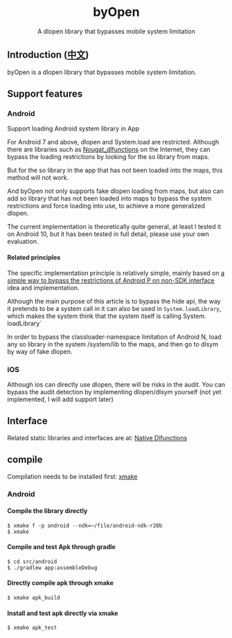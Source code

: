 <div align="center">
  <h1>byOpen</h1>
  <p>A dlopen library that bypasses mobile system limitation</p>
</div>

## Introduction ([中文](/README_zh.md))

byOpen is a dlopen library that bypasses mobile system limitation.

## Support features

### Android

Support loading Android system library in App

For Android 7 and above, dlopen and System.load are restricted. Although there are libraries such as [Nougat_dlfunctions](https://github.com/avs333/Nougat_dlfunctions) on the Internet, they can bypass the loading restrictions by looking for the so library from maps.

But for the so library in the app that has not been loaded into the maps, this method will not work.

And byOpen not only supports fake dlopen loading from maps, but also can add so library that has not been loaded into maps to bypass the system restrictions and force loading into use, to achieve a more generalized dlopen.

The current implementation is theoretically quite general, at least I tested it on Android 10, but it has been tested in full detail, please use your own evaluation.

#### Related principles

The specific implementation principle is relatively simple, mainly based on [a simple way to bypass the restrictions of Android P on non-SDK interface](http://weishu.me/2018/06/07/free-reflection-above-android-p/) idea and implementation.

Although the main purpose of this article is to bypass the hide api, the way it pretends to be a system call in it can also be used in `System.loadLibrary`, which makes the system think that the system itself is calling System. loadLibrary`

In order to bypass the classloader-namespace limitation of Android N, load any so library in the system /system/lib to the maps, and then go to dlsym by way of fake dlopen.

### iOS

Although ios can directly use dlopen, there will be risks in the audit. You can bypass the audit detection by implementing dlopen/dlsym yourself (not yet implemented, I will add support later)

## Interface

Related static libraries and interfaces are at: [Native Dlfunctions](https://github.com/hack0z/byOpen/blob/master/src/native/byopen.h)

## compile

Compilation needs to be installed first: [xmake](https://github.com/xmake-io/xmake)

### Android

#### Compile the library directly

```console
$ xmake f -p android --ndk=~/file/android-ndk-r20b
$ xmake
```

#### Compile and test Apk through gradle

```console
$ cd src/android
$ ./gradlew app:assembleDebug
```

#### Directly compile apk through xmake

```console
$ xmake apk_build
```

#### Install and test apk directly via xmake

```console
$ xmake apk_test
```
